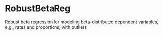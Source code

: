 # RobustBetaReg
Robust beta regression for modeling beta-distributed dependent variables, e.g., rates and proportions, with outliers 
